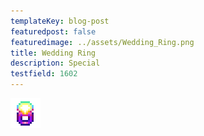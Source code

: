 ```yaml
---
templateKey: blog-post
featuredpost: false
featuredimage: ../assets/Wedding_Ring.png
title: Wedding Ring
description: Special
testfield: 1602
---
```

![Wedding Ring](../assets/Wedding_Ring.png)